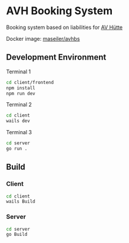 # AVH Booking System

Booking system based on liabilities for [AV Hütte](https://www.av-huette.de/)   

Docker image: [maseiler/avhbs](https://hub.docker.com/repository/docker/maseiler/avhbs)

## Development Environment
Terminal 1
```bash
cd client/frontend
npm install
npm run dev
```

Terminal 2
```bash
cd client
wails dev
```

Terminal 3
```bash
cd server
go run .
```

## Build
### Client
```bash
cd client
wails Build
```

### Server
```bash
cd server
go Build
```
